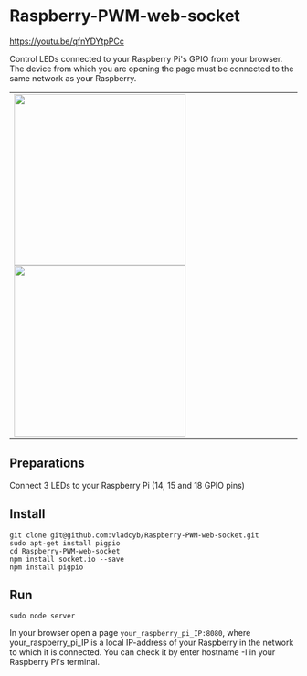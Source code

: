 # Raspberry-PWM-web-socket

https://youtu.be/qfnYDYtpPCc

Control LEDs connected to your Raspberry Pi's GPIO from your browser. The device from which you are opening the page must be connected to the same network as your Raspberry. 
<table>
<tr><td>
<img width="300px" src="https://user-images.githubusercontent.com/7864131/39412687-0709485c-4c29-11e8-9794-c423e39389e6.png">
<img width="300px" src="https://user-images.githubusercontent.com/7864131/39412686-06e5c49a-4c29-11e8-93ef-ef188dea1ec7.png">
</td></tr>
</table>

Preparations
-
Connect 3 LEDs to your Raspberry Pi (14, 15 and 18 GPIO pins)

Install
-------
```
git clone git@github.com:vladcyb/Raspberry-PWM-web-socket.git
sudo apt-get install pigpio
cd Raspberry-PWM-web-socket
npm install socket.io --save
npm install pigpio
```
Run
---
```
sudo node server
```
In your browser open a page `your_raspberry_pi_IP:8080`, where your_raspberry_pi_IP is a local IP-address of your Raspberry in the network to which it is connected. You can check it by enter hostname -I in your Raspberry Pi's terminal.
